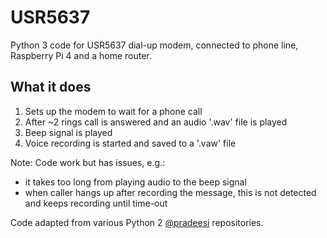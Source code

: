 # USR5637

Python 3 code for USR5637 dial-up modem, connected to phone line, Raspberry Pi 4 and a home router.  

## What it does  
1. Sets up the modem to wait for a phone call  
2. After ~2 rings call is answered and an audio '.wav' file is played
3. Beep signal is played  
4. Voice recording is started and saved to a '.vaw' file   


Note: Code work but has issues, e.g.: 
- it takes too long from playing audio to the beep signal  
- when caller hangs up after recording the message, this is not detected and keeps recording until time-out  


Code adapted from various Python 2 [@pradeesi](https://github.com/pradeesi) repositories.